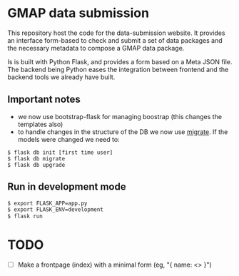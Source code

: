 

# GMAP data submission

This repository host the code for the data-submission website.
It provides an interface form-based to check and submit a set of data packages 
and the necessary metadata to compose a GMAP data package.

Is is built with Python Flask, and provides a form based on a Meta JSON file.
The backend being Python eases the integration between frontend and the backend
tools we already have built.


## Important notes
- we now use bootstrap-flask for managing boostrap (this changes the templates also)
- to handle changes in the structure of the DB we now use [migrate](https://github.com/miguelgrinberg/Flask-Migrate). If the models were changed we need to:

```
$ flask db init [first time user]
$ flask db migrate
$ flask db upgrade
```

## Run in development mode

```bash
$ export FLASK_APP=app.py
$ export FLASK_ENV=development
$ flask run
```


# TODO

- [ ] Make a frontpage (index) with a minimal form (eg, "{ name: <> }")

